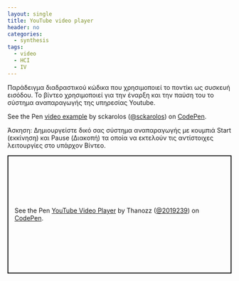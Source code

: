 ```yaml
---
layout: single
title: YouTube video player
header: no
categories:
  - synthesis
tags:
  - video
  - HCI
  - IV
---
```


Παράδειγμα διαδραστικού κώδικα που χρησιμοποιεί το ποντίκι ως συσκευή εισόδου. Το βίντεο χρησιμοποιεί για την έναρξη και την παύση του το σύστημα αναπαραγωγής της υπηρεσίας Youtube.

<p data-height="350" data-theme-id="17517" data-slug-hash="yNWZwm" data-default-tab="result" data-user="sckarolos" class='codepen'>See the Pen <a href='https://codepen.io/sckarolos/pen/yNWZwm/'>video example</a> by sckarolos (<a href='https://codepen.io/sckarolos'>@sckarolos</a>) on <a href='https://codepen.io'>CodePen</a>.</p>
<script async src="//assets.codepen.io/assets/embed/ei.js"></script>

Άσκηση: Δημιουργείστε δικό σας σύστημα αναπαραγωγής με κουμπιά Start (εκκίνηση) και Pause (Διακοπή) τα οποία να εκτελούν τις αντίστοιχες λειτουργίες στο υπάρχον Βίντεο.

<p class="codepen" data-height="265" data-theme-id="light" data-default-tab="js,result" data-user="2019239" data-slug-hash="rNMMrxZ" style="height: 265px; box-sizing: border-box; display: flex; align-items: center; justify-content: center; border: 2px solid; margin: 1em 0; padding: 1em;" data-pen-title="YouTube Video Player">
  <span>See the Pen <a href="https://codepen.io/2019239/pen/rNMMrxZ">
  YouTube Video Player</a> by Thanozz (<a href="https://codepen.io/2019239">@2019239</a>)
  on <a href="https://codepen.io">CodePen</a>.</span>
</p>
<script async src="https://cpwebassets.codepen.io/assets/embed/ei.js"></script>
